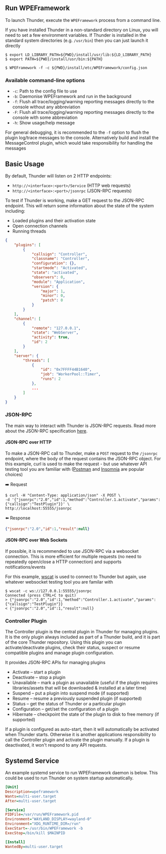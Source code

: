 ## Run WPEFramework

To launch Thunder, execute the `WPEFramework` process from a command line.

If you have installed Thunder in a non-standard directory on Linux, you will need to set a few environment variables. If Thunder is installed in the standard system directories (e.g. `/usr/bin`) then you can just launch it directly

```shell
$ export LD_LIBRARY_PATH=${PWD}/install/usr/lib:${LD_LIBRARY_PATH}
$ export PATH=${PWD}/install/usr/bin:${PATH}

$ WPEFramework -f -c ${PWD}/install/etc/WPEFramework/config.json
```

### Available command-line options

* `-c`: Path to the config file to use
* `-b`: Daemonise WPEFramework and run in the background
* `-f`: Flush all trace/logging/warning reporting messages directly to the console without any abbreviation
* `-F`: Flush all trace/logging/warning reporting messages directly to the console with some abbreviation
* `-h`: Show usage/help message

For general debugging, it is recommended to the `-f` option to flush the plugin log/trace messages to the console. Alternatively build and install the MessageControl plugin, which would take responsibility for handling the messages

## Basic Usage

By default, Thunder will listen on 2 HTTP endpoints:

* `http://<interface>:<port>/Service` (HTTP web requests)
* `http://<interface>:<port>/jsonrpc` (JSON-RPC requests)

To test if Thunder is working, make a GET request to the JSON-RPC endpoint. This will return some information about the state of the system including:

* Loaded plugins and their activation state
* Open connection channels
* Running threads

```json
{
    "plugins": [
        {
            "callsign": "Controller",
            "classname": "Controller",
            "configuration": {},
            "startmode": "Activated",
            "state": "activated",
            "observers": 0,
            "module": "Application",
            "version": {
                "major": 1,
                "minor": 0,
                "patch": 0
            }
        }
    ],
    "channel": [
        {
            "remote": "127.0.0.1",
            "state": "WebServer",
            "activity": true,
            "id": 2
        }
    ],
    "server": {
        "threads": [
            {
                "id": "0x7FFFF44B1640",
                "job": "WorkerPool::Timer",
                "runs": 2
            },
            ...
        ]
    }
}
```

### JSON-RPC

The main way to interact with Thunder is JSON-RPC requests. Read more about the JSON-RPC specification [here](https://www.jsonrpc.org/specification).

#### JSON-RPC over HTTP

To make a JSON-RPC call to Thunder, make a `POST` request to the `/jsonrpc` endpoint, where the body of the request contains the JSON-RPC object. For this example, curl is used to make the request - but use whatever API testing tool you are familiar with ([Postman](https://www.postman.com/) and [Insomnia](https://insomnia.rest/) are popular choices)

:arrow_right: Request

```shell
$ curl -H "Content-Type: application/json" -X POST \
-d '{"jsonrpc":"2.0","id":1,"method":"Controller.1.activate","params":{"callsign":"TestPlugin"}}' \
http://localhost:55555/jsonrpc
```

:arrow_left: Response

```json
{"jsonrpc":"2.0","id":1,"result":null}
```

#### JSON-RPC over Web Sockets

If possible, it is recommended to use JSON-RPC via a websocket connection. This is more efficient for multiple requests (no need to repeatedly open/close a HTTP connection) and supports notifications/events

For this example, [wscat](https://github.com/websockets/wscat) is used to connect to Thunder but again, use whatever websocket testing tool you are familar with

```shell
$ wscat -c ws://127.0.0.1:55555/jsonrpc
Connected (press CTRL+C to quit)
> {"jsonrpc":"2.0","id":1,"method":"Controller.1.activate","params":{"callsign":"TestPlugin"}}
< {"jsonrpc":"2.0","id":1,"result":null}
```

### Controller Plugin

The Controller plugin is the central plugin in Thunder for managing plugins. It is the only plugin always included as part of a Thunder build, and it is part of the core Thunder repository. Using this plugin you can activate/deactivate plugins, check their status, suspect or resume compatible plugins and manage plugin configuration.

It provides JSON-RPC APIs for managing plugins

- Activate – start a plugin
- Deactivate – stop a plugin
- Unavailable – mark a plugin as unavailable (useful if the plugin requires libraries/assets that will be downloaded & installed at a later time)
- Suspend – put a plugin into suspend mode (if supported)
- Resume – resume a previously suspended plugin (if supported)
- Status – get the status of Thunder or a particular plugin
- Configuration – get/set the configuration of a plugin
- Hibernate – checkpoint the state of the plugin to disk to free memory (if supported)

If a plugin is configured as auto-start, then it will automatically be activated when Thunder starts. Otherwise it is another applications responsibility to call the Controller plugin and activate the plugin manually. If a plugin is deactivated, it won't respond to any API requests.

## Systemd Service

An example systemd service to run WPEFramework daemon is below. This could be used to run Thunder on system startup automatically.

```ini
[Unit]
Description=wpeframework
Wants=multi-user.target
After=multi-user.target

[Service]
PIDFile=/var/run/WPEFramework.pid
Environment="WAYLAND_DISPLAY=wayland-0"
Environment="XDG_RUNTIME_DIR=/run"
ExecStart=-/usr/bin/WPEFramework -b
ExecStop=/bin/kill $MAINPID

[Install]
WantedBy=multi-user.target
```

